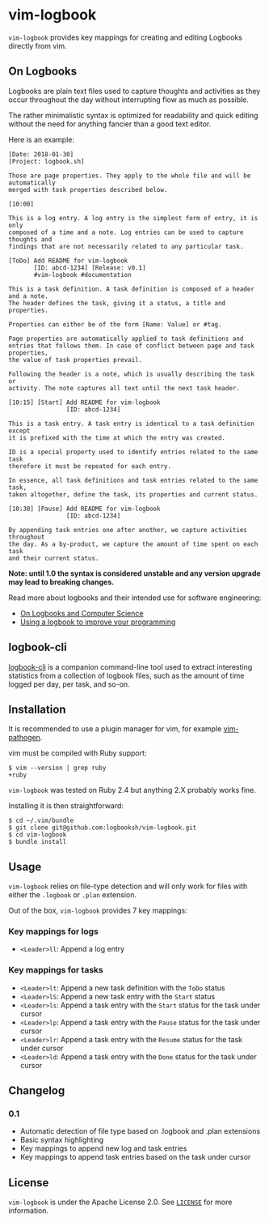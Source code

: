 # vim-logbook

`vim-logbook` provides key mappings for creating and editing Logbooks directly
from vim.

## On Logbooks

Logbooks are plain text files used to capture thoughts and activities as they
occur throughout the day without interrupting flow as much as possible.

The rather minimalistic syntax is optimized for readability and quick editing
without the need for anything fancier than a good text editor.

Here is an example:

```
[Date: 2018-01-30]
[Project: logbook.sh]

Those are page properties. They apply to the whole file and will be automatically
merged with task properties described below.

[10:00]

This is a log entry. A log entry is the simplest form of entry, it is only
composed of a time and a note. Log entries can be used to capture thoughts and
findings that are not necessarily related to any particular task.

[ToDo] Add README for vim-logbook
       [ID: abcd-1234] [Release: v0.1]
       #vim-logbook #documentation

This is a task definition. A task definition is composed of a header and a note.
The header defines the task, giving it a status, a title and properties.

Properties can either be of the form [Name: Value] or #tag.

Page properties are automatically applied to task definitions and
entries that follows them. In case of conflict between page and task properties,
the value of task properties prevail.

Following the header is a note, which is usually describing the task or
activity. The note captures all text until the next task header.

[10:15] [Start] Add README for vim-logbook
                [ID: abcd-1234]

This is a task entry. A task entry is identical to a task definition except
it is prefixed with the time at which the entry was created.

ID is a special property used to identify entries related to the same task
therefore it must be repeated for each entry.

In essence, all task definitions and task entries related to the same task,
taken altogether, define the task, its properties and current status.

[10:30] [Pause] Add README for vim-logbook
                [ID: abcd-1234]

By appending task entries one after another, we capture activities throughout
the day. As a by-product, we capture the amount of time spent on each task
and their current status.
```

**Note: until 1.0 the syntax is considered unstable and any version upgrade may lead to breaking changes.**

Read more about logbooks and their intended use for software engineering:
- [On Logbooks and Computer Science](https://medium.com/@jlouis666/on-logbooks-e2380ab2f8f0)
- [Using a logbook to improve your programming](https://routley.io/tech/2017/11/23/logbook.html)

## logbook-cli

[logbook-cli](https://github.com/logbooksh/logbook-cli) is a companion
command-line tool used to extract interesting statistics from a collection of
logbook files, such as the amount of time logged per day, per task, and so-on.

## Installation

It is recommended to use a plugin manager for vim, for example
[vim-pathogen](https://github.com/tpope/vim-pathogen).

vim must be compiled with Ruby support:

```console
$ vim --version | grep ruby
+ruby
```

`vim-logbook` was tested on Ruby 2.4 but anything 2.X probably works fine.

Installing it is then straightforward:

```console
$ cd ~/.vim/bundle
$ git clone git@github.com:logbooksh/vim-logbook.git
$ cd vim-logbook
$ bundle install
```

## Usage

`vim-logbook` relies on file-type detection and will only work for files
with either the `.logbook` or `.plan` extension.

Out of the box, `vim-logbook` provides 7 key mappings:

### Key mappings for logs

  * `<Leader>ll`: Append a log entry

### Key mappings for tasks

  * `<Leader>lt`: Append a new task definition with the `ToDo` status
  * `<Leader>lS`: Append a new task entry with the `Start` status
  * `<Leader>ls`: Append a task entry with the `Start` status for the task under cursor
  * `<Leader>lp`: Append a task entry with the `Pause` status for the task under cursor
  * `<Leader>lr`: Append a task entry with the `Resume` status for the task under cursor
  * `<Leader>ld`: Append a task entry with the `Done` status for the task under cursor

## Changelog

### 0.1

  * Automatic detection of file type based on .logbook and .plan extensions
  * Basic syntax highlighting
  * Key mappings to append new log and task entries
  * Key mappings to append task entries based on the task under cursor

## License

`vim-logbook` is under the Apache License 2.0. See [`LICENSE`](LICENSE) for more
information.

